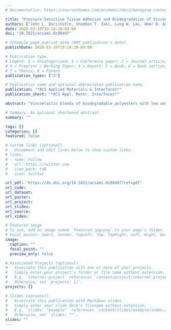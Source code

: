 ```yaml
---
# Documentation: https://sourcethemes.com/academic/docs/managing-content/

title: "Pressure-Sensitive Tissue Adhesion and Biodegradation of Viscoelastic Polymer Blends"
authors: ["John L. Daristotle, Shadden T. Zaki, Lung W. Lau, Omar B. Ayyub, Massi Djouini, Priya Srinivasan, Metecan Erdi, Anthony D. Sandler, Peter Kofinas"]
date: 2020-03-19T19:14:28-04:00
doi: "10.1021/acsami.0c00497"

# Schedule page publish date (NOT publication's date).
publishDate: 2020-03-19T19:14:28-04:00

# Publication type.
# Legend: 0 = Uncategorized; 1 = Conference paper; 2 = Journal article;
# 3 = Preprint / Working Paper; 4 = Report; 5 = Book; 6 = Book section;
# 7 = Thesis; 8 = Patent
publication_types: ["2"]

# Publication name and optional abbreviated publication name.
publication: "*ACS Applied Materials & Interfaces*"
publication_short: "*ACS Appl. Mater. Interfaces*"

abstract: "Viscoelastic blends of biodegradable polyesters with low and high molecular weight distributions have remarkably strong adhesion (significantly greater than 1 N/cm2) to soft, wet tissue. Those that transition from viscous flow to elastic, solidlike behavior at approximately 1 Hz demonstrate pressure-sensitivity yet also have sufficient elasticity for durable bonding to soft, wet tissue. The pressure-sensitive tissue adhesive (PSTA) blends produce increasingly stronger pull-apart adhesion in response to compressive pressure application, from 10 to 300 s. By incorporating a stiffer high molecular weight component, the PSTA exhibits dramatically improved burst pressure (greater than 100 kPa) when used as a tissue sealant. The PSTA’s biodegradation mechanism can be switched from erosion (occurring primarily over the first 10 days) to bulk chemical degradation (and minimal erosion) depending on the chemistry of the high molecular weight component. Interestingly, fibrosis toward the PSTA is reduced when fast-occurring erosion is the dominant biodegradation mechanism."

# Summary. An optional shortened abstract.
summary: ""

tags: []
categories: []
featured: false

# Custom links (optional).
#   Uncomment and edit lines below to show custom links.
# links:
# - name: Follow
#   url: https://twitter.com
#   icon_pack: fab
#   icon: twitter

url_pdf: "https://dx.doi.org/10.1021/acsami.0c00497?ref=pdf"
url_code:
url_dataset:
url_poster:
url_project:
url_slides:
url_source:
url_video:

# Featured image
# To use, add an image named `featured.jpg/png` to your page's folder. 
# Focal points: Smart, Center, TopLeft, Top, TopRight, Left, Right, BottomLeft, Bottom, BottomRight.
image:
  caption: ""
  focal_point: ""
  preview_only: false

# Associated Projects (optional).
#   Associate this publication with one or more of your projects.
#   Simply enter your project's folder or file name without extension.
#   E.g. `internal-project` references `content/project/internal-project/index.md`.
#   Otherwise, set `projects: []`.
projects: []

# Slides (optional).
#   Associate this publication with Markdown slides.
#   Simply enter your slide deck's filename without extension.
#   E.g. `slides: "example"` references `content/slides/example/index.md`.
#   Otherwise, set `slides: ""`.
slides: ""
---
```

